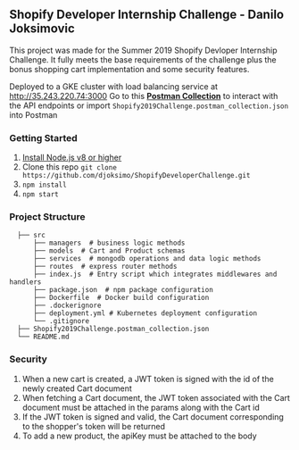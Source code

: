 ## Shopify Developer Internship Challenge - Danilo Joksimovic

This project was made for the Summer 2019 Shopify Devloper Internship Challenge. It fully meets the base requirements of the challenge plus the bonus shopping cart implementation and some security features.

Deployed to a GKE cluster with load balancing service at http://35.243.220.74:3000
Go to this **[Postman Collection](https://documenter.getpostman.com/view/5913563/RznHJHc4)** to interact with the API endpoints or import  ```Shopify2019Challenge.postman_collection.json``` into Postman

### Getting Started

1. [Install Node.js v8 or higher](https://nodejs.org/en/download/)
2. Clone this repo ```git clone https://github.com/djoksimo/ShopifyDeveloperChallenge.git```
3. ```npm install```
4. ```npm start```

### Project Structure
```
  ├── src                  
      ├── managers  # business logic methods                
      ├── models  # Cart and Product schemas                  
      ├── services  # mongodb operations and data logic methods            
      ├── routes  # express router methods
      ├── index.js  # Entry script which integrates middlewares and handlers
      ├── package.json  # npm package configuration
      ├── Dockerfile  # Docker build configuration
      ├── .dockerignore
      ├── deployment.yml # Kubernetes deployment configuration
      └── .gitignore 
  ├── Shopify2019Challenge.postman_collection.json
  └── README.md
```

### Security

1. When a new cart is created, a JWT token is signed with the id of the newly created Cart document
2. When fetching a Cart document, the JWT token associated with the Cart document must be attached in the params along with the Cart id
3. If the JWT token is signed and valid, the Cart document corresponding to the shopper's token will be returned
4. To add a new product, the apiKey must be attached to the body
